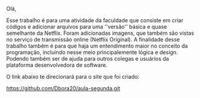Olá,

Esse trabalho é para uma atividade da faculdade que consiste em criar códigos e adicionar arquivos para uma ''versão'' básica e quase semelhante da Netflix. Foram adicionadas imagens, que também são vistas no serviço de transmissão online (Netflix Original). A finalidade desse trabalho também é para que haja um entendimento maior no conceito da programação, incluindo nesse meio principalemente lógica e design. Podendo também ser de ajuda para outros colegas e usuários da plataforma desenvolvedora de software.


O link abaixo te direcionará para o site que foi criado:

https://github.com/Dbora20/aula-segunda.git
